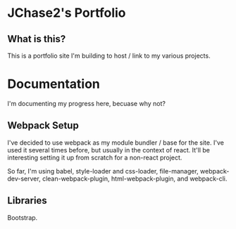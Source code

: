 # JChase2's Portfolio 

## What is this? 

This is a portfolio site I'm building to host / link to my various projects. 

# Documentation

I'm documenting my progress here, becuase why not? 

## Webpack Setup

I've decided to use webpack as my module bundler / base for the site. I've used it several times before, 
but usually in the context of react. It'll be interesting setting it up from scratch for a non-react project.

So far, I'm using babel, style-loader and css-loader, file-manager, webpack-dev-server, clean-webpack-plugin, 
html-webpack-plugin, and webpack-cli.

## Libraries 

Bootstrap. 
